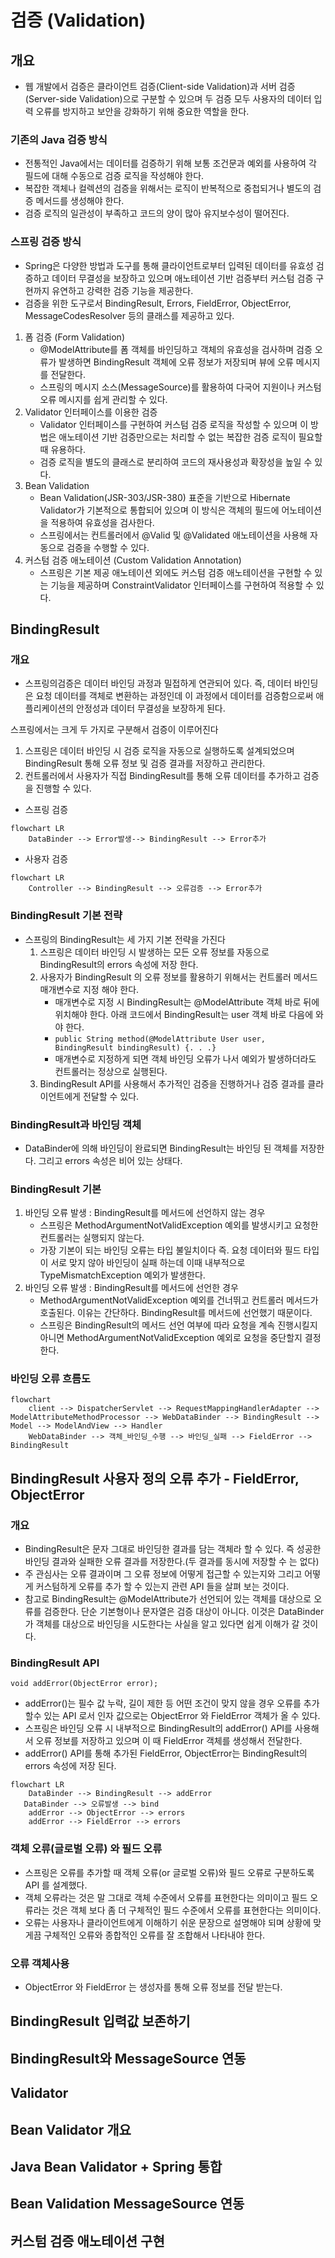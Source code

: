 # 검증 (Validation)
## 개요
*  웹 개발에서 검증은 클라이언트 검증(Client-side Validation)과 서버 검증(Server-side Validation)으로 구분할 수 있으며 두 검증 모두 사용자의 데이터 입력 오류를 방지하고 보안을 강화하기 위해 중요한 역할을 한다.

### 기존의 Java 검증 방식
* 전통적인 Java에서는 데이터를 검증하기 위해 보통 조건문과 예외를 사용하여 각 필드에 대해 수동으로 검증 로직을 작성해야 한다.
* 복잡한 객체나 컬렉션의 검증을 위해서는 로직이 반복적으로 중첩되거나 별도의 검증 메서드를 생성해야 한다.
* 검증 로직의 일관성이 부족하고 코드의 양이 많아 유지보수성이 떨어진다.

### 스프링 검증 방식
* Spring은 다양한 방법과 도구를 통해 클라이언트로부터 입력된 데이터를 유효성 검증하고 데이터 무결성을 보장하고 있으며 애노테이션 기반 검증부터 커스텀 검증 구현까지 유연하고 강력한 검증 기능을 제공한다.
* 검증을 위한 도구로서 BindingResult, Errors, FieldError, ObjectError, MessageCodesResolver 등의 클래스를 제공하고 있다.

1) 폼 검증 (Form Validation)
   * @ModelAttribute를 폼 객체를 바인딩하고 객체의 유효성을 검사하며 검증 오류가 발생하면 BindingResult 객체에 오류 정보가 저장되며 뷰에 오류 메시지를 전달한다.
   * 스프링의 메시지 소스(MessageSource)를 활용하여 다국어 지원이나 커스텀 오류 메시지를 쉽게 관리할 수 있다.
2) Validator 인터페이스를 이용한 검증
   * Validator 인터페이스를 구현하여 커스텀 검증 로직을 작성할 수 있으며 이 방법은 애노테이션 기반 검증만으로는 처리할 수 없는 복잡한 검증 로직이 필요할 때 유용하다.
   * 검증 로직을 별도의 클래스로 분리하여 코드의 재사용성과 확장성을 높일 수 있다.
3) Bean Validation
   * Bean Validation(JSR-303/JSR-380) 표준을 기반으로 Hibernate Validator가 기본적으로 통합되어 있으며 이 방식은 객체의 필드에 어노테이션을 적용하여 유효성을 검사한다.
   * 스프링에서는 컨트롤러에서 @Valid 및 @Validated 애노테이션을 사용해 자동으로 검증을 수행할 수 있다. 
4) 커스텀 검증 애노테이션 (Custom Validation Annotation)
   * 스프링은 기본 제공 애노테이션 외에도 커스텀 검증 애노테이션을 구현할 수 있는 기능을 제공하며 ConstraintValidator 인터페이스를 구현하여 적용할 수 있다.

## BindingResult
### 개요
* 스프링의검증은 데이터 바인딩 과정과 밀접하게 연관되어 있다. 즉, 데이터 바인딩은 요청 데이터를 객체로 변환하는 과정인데 이 과정에서 데이터를 검증함으로써 애플리케이션의 안정성과 데이터 무결성을 보장하게 된다.

스프링에서는 크게 두 가지로 구분해서 검증이 이루어진다
1. 스프링은 데이터 바인딩 시 검증 로직을 자동으로 실행하도록 설계되었으며 BindingResult 통해 오류 정보 및 검증 결과를 저장하고 관리한다.
2. 컨트롤러에서 사용자가 직접 BindingResult를 통해 오류 데이터를 추가하고 검증을 진행할 수 있다.

* 스프링 검증
```mermaid
flowchart LR
    DataBinder --> Error발생--> BindingResult --> Error추가
```

* 사용자 검증
```mermaid
flowchart LR
    Controller --> BindingResult --> 오류검증 --> Error추가
```

### BindingResult 기본 전략
* 스프링의 BindingResult는 세 가지 기본 전략을 가진다
  1. 스프링은 데이터 바인딩 시 발생하는 모든 오류 정보를 자동으로 BindingResult의 errors 속성에 저장 한다.
  2. 사용자가 BindingResult 의 오류 정보를 활용하기 위해서는 컨트롤러 메서드 매개변수로 지정 해야 한다.
     * 매개변수로 지정 시 BindingResult는 @ModelAttribute 객체 바로 뒤에 위치해야 한다. 아래 코드에서 BindingResult는 user 객체 바로 다음에 와야 한다.
     * `public String method(@ModelAttribute User user, BindingResult bindingResult) {. . .}`
     * 매개변수로 지정하게 되면 객체 바인딩 오류가 나서 예외가 발생하더라도 컨트롤러는 정상으로 실행된다.
  3. BindingResult API를 사용해서 추가적인 검증을 진행하거나 검증 결과를 클라이언트에게 전달할 수 있다.

### BindingResult과 바인딩 객체
* DataBinder에 의해 바인딩이 완료되면 BindingResult는 바인딩 된 객체를 저장한다. 그리고 errors 속성은 비어 있는 상태다.

### BindingResult 기본
1. 바인딩 오류 발생 : BindingResult를 메서드에 선언하지 않는 경우
   * 스프링은 MethodArgumentNotValidException 예외를 발생시키고 요청한 컨트롤러는 실행되지 않는다.
   * 가장 기본이 되는 바인딩 오류는 타입 불일치이다 즉. 요청 데이터와 필드 타입이 서로 맞지 않아 바인딩이 실패 하는데 이때 내부적으로 TypeMismatchException 예외가 발생한다.
2. 바인딩 오류 발생 : BindingResult를 메서드에 선언한 경우
   * MethodArgumentNotValidException 예외를 건너뛰고 컨트롤러 메서드가 호출된다. 이유는 간단하다. BindingResult를 메서드에 선언했기 때문이다.
   * 스프링은 BindingResult의 메서드 선언 여부에 따라 요청을 계속 진행시킬지 아니면 MethodArgumentNotValidException 예외로 요청을 중단할지 결정한다.

### 바인딩 오류 흐름도
```mermaid
flowchart
    client --> DispatcherServlet --> RequestMappingHandlerAdapter --> ModelAttributeMethodProcessor --> WebDataBinder --> BindingResult --> Model --> ModelAndView --> Handler
    WebDataBinder --> 객체_바인딩_수행 --> 바인딩_실패 --> FieldError --> BindingResult
```

## BindingResult 사용자 정의 오류 추가 - FieldError, ObjectError
### 개요
* BindingResult은 문자 그대로 바인딩한 결과를 담는 객체라 할 수 있다. 즉 성공한 바인딩 결과와 실패한 오류 결과를 저장한다.(두 결과를 동시에 저장할 수 는 없다)
* 주 관심사는 오류 결과이며 그 오류 정보에 어떻게 접근할 수 있는지와 그리고 어떻게 커스텀하게 오류를 추가 할 수 있는지 관련 API 들을 살펴 보는 것이다.
* 참고로 BindingResult는 @ModelAttribute가 선언되어 있는 객체를 대상으로 오류를 검증한다. 단순 기본형이나 문자열은 검증 대상이 아니다. 이것은 DataBinder가 객체를 대상으로 바인딩을 시도한다는 사실을 알고 있다면 쉽게 이해가 갈 것이다.

### BindingResult API
`void addError(ObjectError error);`
* addError()는 필수 값 누락, 길이 제한 등 어떤 조건이 맞지 않을 경우 오류를 추가할수 있는 API 로서 인자 값으로는 ObjectError 와 FieldError 객체가 올 수 있다.
* 스프링은 바인딩 오류 시 내부적으로 BindingResult의 addError() API를 사용해서 오류 정보를 저장하고 있으며 이 때 FieldError 객체를 생성해서 전달한다.
* addError() API를 통해 추가된 FieldError, ObjectError는 BindingResult의 errors 속성에 저장 된다.

```mermaid
flowchart LR
    DataBinder --> BindingResult --> addError
   DataBinder --> 오류발생 --> bind
    addError --> ObjectError --> errors
    addError --> FieldError --> errors
```

### 객체 오류(글로벌 오류) 와 필드 오류
* 스프링은 오류를 추가할 때 객체 오류(or 글로벌 오류)와 필드 오류로 구분하도록 API 를 설계했다.
* 객체 오류라는 것은 말 그대로 객체 수준에서 오류를 표현한다는 의미이고 필드 오류라는 것은 객체 보다 좀 더 구체적인 필드 수준에서 오류를 표현한다는 의미이다.
* 오류는 사용자나 클라이언트에게 이해하기 쉬운 문장으로 설명해야 되며 상황에 맞게끔 구체적인 오류와 종합적인 오류를 잘 조합해서 나타내야 한다.

### 오류 객체사용
* ObjectError 와 FieldError 는 생성자를 통해 오류 정보를 전달 받는다.


## BindingResult 입력값 보존하기

## BindingResult와 MessageSource 연동

## Validator

## Bean Validator 개요

## Java Bean Validator + Spring 통합

## Bean Validation MessageSource 연동

## 커스텀 검증 애노테이션 구현